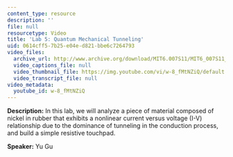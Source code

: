```yaml
---
content_type: resource
description: ''
file: null
resourcetype: Video
title: 'Lab 5: Quantum Mechanical Tunneling'
uid: 0614cff5-7b25-e04e-d821-bbe6c7264793
video_files:
  archive_url: http://www.archive.org/download/MIT6.007S11/MIT6_007S11_lab05_300k.mp4
  video_captions_file: null
  video_thumbnail_file: https://img.youtube.com/vi/w-8_fMtNZiQ/default.jpg
  video_transcript_file: null
video_metadata:
  youtube_id: w-8_fMtNZiQ
---
```


**Description:** In this lab, we will analyze a piece of material composed of nickel in rubber that exhibits a nonlinear current versus voltage (I-V) relationship due to the dominance of tunneling in the conduction process, and build a simple resistive touchpad.

**Speaker:** Yu Gu